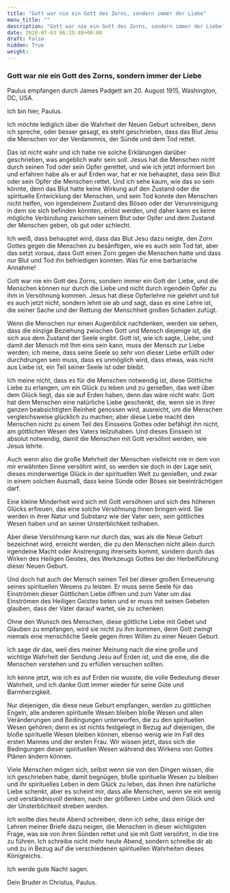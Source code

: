 ```yaml
---
title: "Gott war nie ein Gott des Zorns, sondern immer der Liebe"
menu_title: ""
description: "Gott war nie ein Gott des Zorns, sondern immer der Liebe"
date: 2020-07-03 06:25:48+00:00
draft: False
hidden: True
weight:
---
```

### Gott war nie ein Gott des Zorns, sondern immer der Liebe

Paulus empfangen durch James Padgett am 20. August 1915, Washington, DC, USA.

Ich bin hier, Paulus.

Ich möchte lediglich über die Wahrheit der Neuen Geburt schreiben, denn ich spreche, oder besser gesagt, es steht geschrieben, dass das Blut Jesu die Menschen vor der Verdammnis, der Sünde und dem Tod rettet.

Das ist nicht wahr und ich habe nie solche Erklärungen darüber geschrieben, was angeblich wahr sein soll. Jesus hat die Menschen nicht durch seinen Tod oder sein Opfer gerettet, und wie ich jetzt informiert bin und erfahren habe als er auf Erden war, hat er nie behauptet, dass sein Blut oder sein Opfer die Menschen rettet. Und ich sehe kaum, wie das so sein könnte, denn das Blut hatte keine Wirkung auf den Zustand oder die spirituelle Entwicklung der Menschen, und sein Tod konnte den Menschen nicht helfen, von irgendeinem Zustand des Bösen oder der Verunreinigung in dem sie sich befinden könnten, erlöst werden, und daher kann es keine mögliche Verbindung zwischen seinem Blut oder Opfer und dem Zustand der Menschen geben, ob gut oder schlecht.

Ich weiß, dass behauptet wird, dass das Blut Jesu dazu neigte, den Zorn Gottes gegen die Menschen zu besänftigen, wie es auch sein Tod tat, aber das setzt voraus, dass Gott einen Zorn gegen die Menschen hatte und dass nur Blut und Tod ihn befriedigen konnten. Was für eine barbarische Annahme!

Gott war nie ein Gott des Zorns, sondern immer ein Gott der Liebe, und die Menschen können nur durch die Liebe und nicht durch irgendein Opfer zu ihm in Versöhnung kommen. Jesus hat diese Opferlehre nie gelehrt und tut es auch jetzt nicht, sondern lehnt sie ab und sagt, dass es eine Lehre ist, die seiner Sache und der Rettung der Menschheit großen Schaden zufügt.

Wenn die Menschen nur einen Augenblick nachdenken, werden sie sehen, dass die einzige Beziehung zwischen Gott und Mensch diejenige ist, die sich aus dem Zustand der Seele ergibt. Gott ist, wie ich sagte, Liebe, und damit der Mensch mit Ihm eins sein kann, muss der Mensch zur Liebe werden; ich meine, dass seine Seele so sehr von dieser Liebe erfüllt oder durchdrungen sein muss, dass es unmöglich wird, dass etwas, was nicht aus Liebe ist, ein Teil seiner Seele ist oder bleibt.

Ich meine nicht, dass es für die Menschen notwendig ist, diese Göttliche Liebe zu erlangen, um ein Glück zu leben und zu genießen, das weit über dem Glück liegt, das sie auf Erden haben, denn das wäre nicht wahr. Gott hat dem Menschen eine natürliche Liebe geschenkt, die, wenn sie in ihrer ganzen beabsichtigten Reinheit genossen wird, ausreicht, um die Menschen vergleichsweise glücklich zu machen; aber diese Liebe macht den Menschen nicht zu einem Teil des Einsseins Gottes oder befähigt ihn nicht, am göttlichen Wesen des Vaters teilzuhaben. Und dieses Einssein ist absolut notwendig, damit die Menschen mit Gott versöhnt werden, wie Jesus lehrte.

Auch wenn also die große Mehrheit der Menschen vielleicht nie in dem von mir erwähnten Sinne versöhnt wird, so werden sie doch in der Lage sein, dieses minderwertige Glück in der spirituellen Welt zu genießen, und zwar in einem solchen Ausmaß, dass keine Sünde oder Böses sie beeinträchtigen darf.

Eine kleine Minderheit wird sich mit Gott versöhnen und sich des höheren Glücks erfreuen, das eine solche Versöhnung ihnen bringen wird. Sie werden in ihrer Natur und Substanz wie der Vater sein, sein göttliches Wesen haben und an seiner Unsterblichkeit teilhaben.

Aber diese Versöhnung kann nur durch das, was als die Neue Geburt bezeichnet wird, erreicht werden, die zu den Menschen nicht allein durch irgendeine Macht oder Anstrengung ihrerseits kommt, sondern durch das Wirken des Heiligen Geistes, des Werkzeugs Gottes bei der Herbeiführung dieser Neuen Geburt.

Und doch hat auch der Mensch seinen Teil bei dieser großen Erneuerung seines spirituellen Wesens zu leisten. Er muss seine Seele für das Einströmen dieser Göttlichen Liebe öffnen und zum Vater um das Einströmen des Heiligen Geistes beten und er muss mit seinen Gebeten glauben, dass der Vater darauf wartet, sie zu schenken.

Ohne den Wunsch des Menschen, diese göttliche Liebe mit Gebet und Glauben zu empfangen, wird sie nicht zu ihm kommen, denn Gott zwingt niemals eine menschliche Seele gegen ihren Willen zu einer Neuen Geburt.

Ich sage dir das, weil dies meiner Meinung nach die eine große und wichtige Wahrheit der Sendung Jesu auf Erden ist, und die eine, die die Menschen verstehen und zu erfüllen versuchen sollten.

Ich kenne jetzt, wie ich es auf Erden nie wusste, die volle Bedeutung dieser Wahrheit, und ich danke Gott immer wieder für seine Güte und Barmherzigkeit.

Nur diejenigen, die diese neue Geburt empfangen, werden zu göttlichen Engeln, alle anderen spirituelle Wesen bleiben bloße Wesen und allen Veränderungen und Bedingungen unterworfen, die zu den spirituellen Wesen gehören; denn es ist nichts festgelegt in Bezug auf diejenigen, die bloße spirituelle Wesen bleiben können, ebenso wenig wie im Fall des ersten Mannes und der ersten Frau. Wir wissen jetzt, dass sich die Bedingungen dieser spirituellen Wesen während des Wirkens von Gottes Plänen ändern können.

Viele Menschen mögen sich, selbst wenn sie von den Dingen wissen, die ich geschrieben habe, damit begnügen, bloße spirituelle Wesen zu bleiben und ihr spirituelles Leben in dem Glück zu leben, das ihnen ihre natürliche Liebe schenkt, aber es scheint mir, dass alle Menschen, wenn sie ein wenig und verständnisvoll denken, nach der größeren Liebe und dem Glück und der Unsterblichkeit streben werden.

Ich wollte dies heute Abend schreiben, denn ich sehe, dass einige der Lehren meiner Briefe dazu neigen, die Menschen in dieser wichtigsten Frage, was sie von ihren Sünden rettet und sie mit Gott versöhnt, in die Irre zu führen. Ich schreibe nicht mehr heute Abend, sondern schreibe dir ab und zu in Bezug auf die verschiedenen spirituellen Wahrheiten dieses Königreichs.

Ich werde gute Nacht sagen.

Dein Bruder in Christus, Paulus.
